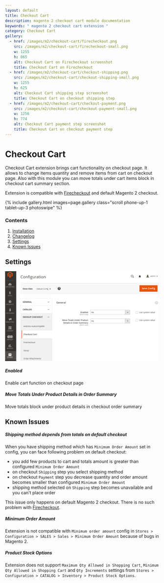 ```yaml
---
layout: default
title: Checkout Cart
description: magento 2 checkout cart module documentation
keywords: " magento 2 checkout cart extension "
category: Checkout Cart
gallery:
  - href: /images/m2/checkout-cart/firecheckout.png
    src: /images/m2/checkout-cart/firecheckout-small.png
    w: 1255
    h: 865
    alt: Checkout Cart on Firecheckout screenshot
    title: Checkout Cart on Firecheckout
  - href: /images/m2/checkout-cart/checkout-shipping.png
    src: /images/m2/checkout-cart/checkout-shipping-small.png
    w: 1255
    h: 625
    alt: Checkout Cart shipping step screenshot
    title: Checkout Cart on checkout shipping step
  - href: /images/m2/checkout-cart/checkout-payment.png
    src: /images/m2/checkout-cart/checkout-payment-small.png
    w: 1256
    h: 774
    alt: Checkout Cart payment step screenshot
    title: Checkout Cart on checkout payment step
---
```


# Checkout Cart

Checkout Cart extension brings cart functionality on checkout page. It allows
to change items quantity and remove items from cart on checkout page. Also with
this module you can move totals under cart items block in checkout cart summary section.

Extension is compatible with [Firecheckout](../firecheckout) and default Magento 2 checkout.

{% include gallery.html images=page.gallery class="scroll phone-up-1 tablet-up-3 photoswipe" %}

### Contents

1. [Installation](installation/)
2. [Changelog](changelog/)
3. [Settings](#settings)
4. [Known Issues](#known-issues)

## Settings

![Settings](/images/m2/checkout-cart/settings.png)

##### Enabled

Enable cart function on checkout page

##### Move Totals Under Product Details in Order Summary

Move totals block under product details in checkout order summary

## Known Issues

##### Shipping method depends from totals on default checkout

When you have shipping method which has `Minimum Order Amount` set in config,
you can face following problem on default checkout:

 -  you add few products to cart and totals amount is greater
 than configured `Minimum Order Amount`
 -  on checkout `Shipping` step you select shipping method
 -  on checkout `Payment` step you decrease quantity and order amount
 becomes smaller than configured `Minimum Order Amount`
 -  shipping method selected on `Shipping` step becomes unavailable
 and you can't place order

This issue only happens on default Magento 2 checkout.
There is no such problem with [Firecheckout](../firecheckout).

##### Minimum Order Amount

Extension is not compatible with `Minimum order amount` config in
`Stores > Configuration > SALES > Sales > Minimum Order Amount` because of bugs
in Magento 2.

##### Product Stock Options

Extension does not support `Maximum Qty Allowed in Shopping Cart`,
`Minimum Qty Allowed in Shopping Cart` and `Qty Increments` settings from
`Stores > Configuration > CATALOG > Inventory > Product Stock Options`.
